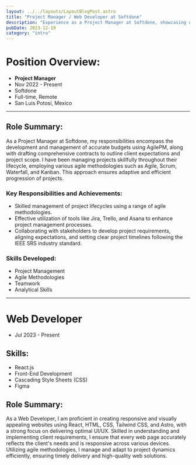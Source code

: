 ```yaml
---
layout: ../../layouts/LayoutBlogPost.astro
title: "Project Manager / Web Developer at Softdone"
description: "Experience as a Project Manager at Softdone, showcasing expertise in Agile methodologies and advanced project management tools. This role involves developing budgets, managing projects through their lifecycle, and collaborating with stakeholders to meet expectations."
pubDate: 2023-12-19
category: "intro"
---
```


# **Position Overview:**
- **Project Manager**
- Nov 2022 - Present 
- Softdone
- Full-time, Remote
- San Luis Potosí, Mexico
---
## **Role Summary:**
As a Project Manager at Softdone, my responsibilities encompass the development and management of accurate budgets using AgilePM, along with drafting comprehensive contracts to outline client expectations and project scope. I have been managing projects skillfully throughout their lifecycle, employing various agile methodologies such as Agile, Scrum, Waterfall, and Kanban. This approach ensures adaptive and efficient progression of projects.

### **Key Responsibilities and Achievements:**
- Skilled management of project lifecycles using a range of agile methodologies.
- Effective utilization of tools like Jira, Trello, and Asana to enhance project management processes.
- Collaborating with stakeholders to develop project requirements, aligning expectations, and setting clear project timelines following the IEEE SRS industry standard.

### **Skills Developed:**
- Project Management
- Agile Methodologies
- Teamwork
- Analytical Skills

---

# **Web Developer**
- Jul 2023 - Present 

## **Skills:**
- React.js
- Front-End Development
- Cascading Style Sheets (CSS)
- Figma

## **Role Summary:**
As a Web Developer, I am proficient in creating responsive and visually appealing websites using React, HTML, CSS, Tailwind CSS, and Astro, with a strong focus on delivering optimal UI/UX. Skilled in understanding and implementing client requirements, I ensure that every web page accurately reflects the client's needs and is responsive across various devices. Utilizing agile methodologies, I manage and adapt to project dynamics efficiently, ensuring timely delivery and high-quality web solutions.
